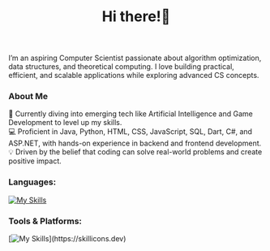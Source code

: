 
<head>
  <meta name="google-site-verification" content="l50Ld6b6I62IgntsSoqWSoLY-4Ywhf37ak-KfF95uTA" />
</head>
<header>
  <h1 align="center">Hi there!👋</h1>
</header>
<section align="left">


I’m an aspiring Computer Scientist passionate about algorithm optimization, data structures, and theoretical computing. I love building practical, efficient, and scalable applications while exploring advanced CS concepts.

### About Me  
🌱 Currently diving into emerging tech like Artificial Intelligence and Game Development to level up my skills.  
💻 Proficient in Java, Python, HTML, CSS, JavaScript, SQL, Dart, C#, and ASP.NET, with hands-on experience in backend and frontend development.  
💡 Driven by the belief that coding can solve real-world problems and create positive impact.


<h3>Languages:</h3>
 
 [![My Skills](https://skillicons.dev/icons?i=html,css,js,php,bootstrap,c,dart,java,mysql,py,dotnet)](https://skillicons.dev)
    
<h3>Tools & Platforms:</h3>

[![My Skills](https://skillicons.dev/icons?i=vscode,visualstudio,pycharm,postman,notion,flutter,discord,blender,)](https://skillicons.dev)












